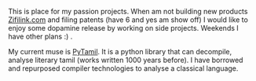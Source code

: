 <!--
**srix/srix** is a ✨ _special_ ✨ repository because its `README.md` (this file) appears on your GitHub profile.

Here are some ideas to get you started:

- 🔭 I’m currently working on ...
- 🌱 I’m currently learning ...
- 👯 I’m looking to collaborate on ...
- 🤔 I’m looking for help with ...
- 💬 Ask me about ...
- 📫 How to reach me: ...
- 😄 Pronouns: ...
- ⚡ Fun fact: ...
-->


This is place for my passion projects. When am not building new products [Zifilink.com](https://www.zifilink.com) and filing patents (have 6 and yes am show off) I would like to enjoy some dopamine release by working on side projects. Weekends I have other plans :) . 

My current muse is [PyTamil](https://github.com/srix/pytamil).  It is a python library that can decompile, analyse literary tamil (works written 1000 years before). I have borrowed and repurposed compiler technologies to analyse a classical language. 
